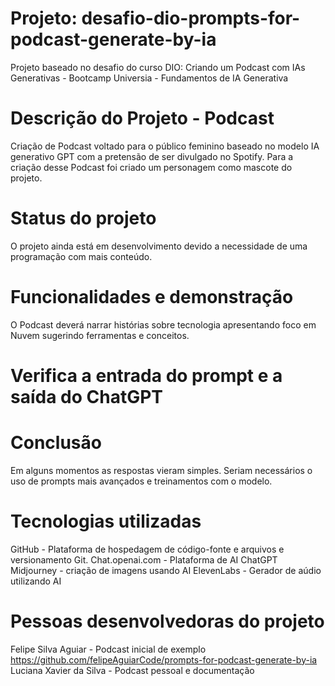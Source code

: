 # Projeto: desafio-dio-prompts-for-podcast-generate-by-ia
Projeto baseado no desafio do curso DIO: Criando um Podcast com IAs Generativas - Bootcamp Universia - Fundamentos de IA Generativa
# Descrição do Projeto - Podcast
Criação de Podcast voltado para o público feminino baseado no modelo IA generativo GPT com a pretensão de ser divulgado no Spotify. Para a criação desse Podcast foi criado um personagem como mascote do projeto.

# Status do projeto
O projeto ainda está em desenvolvimento devido a necessidade de uma programação com mais conteúdo.

# Funcionalidades e demonstração
O Podcast deverá narrar histórias sobre tecnologia apresentando foco em Nuvem sugerindo ferramentas e conceitos.

# Verifica a entrada do prompt e a saída do ChatGPT

# Conclusão
Em alguns momentos as respostas vieram simples. Seriam necessários o uso de prompts mais avançados e treinamentos com o modelo.

# Tecnologias utilizadas
GitHub - Plataforma de hospedagem de código-fonte e arquivos e versionamento Git.
Chat.openai.com - Plataforma de AI ChatGPT
Midjourney - criação de imagens usando AI
ElevenLabs - Gerador de aúdio utilizando AI

# Pessoas desenvolvedoras do projeto
Felipe Silva Aguiar - Podcast inicial de exemplo
https://github.com/felipeAguiarCode/prompts-for-podcast-generate-by-ia
Luciana Xavier da Silva - Podcast pessoal e documentação
